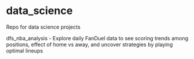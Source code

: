 # data_science
Repo for data science projects

dfs_nba_analysis - Explore daily FanDuel data to see scoring trends among positions, effect of home vs away, and uncover strategies by playing optimal lineups  
